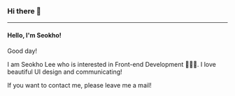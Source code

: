 ### Hi there 👋
***

#### Hello, I'm Seokho!

Good day! 


I am Seokho Lee who is interested in Front-end Development 🧑🏻‍💻. I love beautiful UI design and communicating!

If you want to contact me, please leave me a mail!


